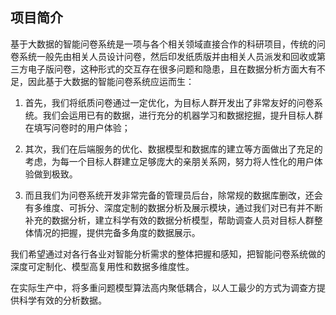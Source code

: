 ## 项目简介

基于大数据的智能问卷系统是一项与各个相关领域直接合作的科研项目，传统的问卷系统一般先由相关人员设计问卷，然后印发纸质版并由相关人员派发和回收或第三方电子版问卷，这种形式的交互存在很多问题和隐患，且在数据分析方面大有不足，因此基于大数据的智能问卷系统应运而生：

 1. 首先，我们将纸质问卷通过一定优化，为目标人群开发出了非常友好的问卷系统。我们会运用已有的数据，进行充分的机器学习和数据挖掘，提升目标人群在填写问卷时的用户体验；
 
 2. 其次，我们在后端服务的优化、数据模型和数据库的建立等方面做出了充足的考虑，为每一个目标人群建立足够庞大的亲朋关系网，努力将人性化的用户体验做到极致。
 
 3. 而且我们为问卷系统开发非常完备的管理员后台，除常规的数据库删改，还会有多维度、可拆分、深度定制的数据分析及展示模块，通过我们对已有并不断补充的数据分析，建立科学有效的数据分析模型，帮助调查人员对目标人群整体情况的把握，提供完备多角度的数据展示。

我们希望通过对各行各业对智能分析需求的整体把握和感知，把智能问卷系统做的深度可定制化、模型高复用性和数据多维度性。

在实际生产中，将多重问题模型算法高内聚低耦合，以人工最少的方式为调查方提供科学有效的分析数据。
